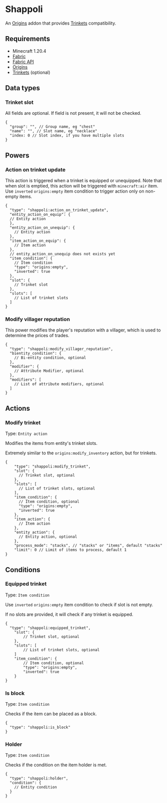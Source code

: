 # Shappoli

An [Origins](https://modrinth.com/mod/origins) addon that provides [Trinkets](https://modrinth.com/mod/trinkets)
compatibility.

## Requirements

- Minecraft 1.20.4
- [Fabric](https://fabricmc.net/)
- [Fabric API](https://modrinth.com/mod/fabric-api)
- [Origins](https://modrinth.com/mod/origins)
- [Trinkets](https://modrinth.com/mod/trinkets) (optional)

## Data types

### Trinket slot

All fields are optional. If field is not present, it will not be checked.

```jsonc
{
  "group": "", // Group name, eg "chest"
  "name": "", // Slot name, eg "necklace"
  "index: 0 // Slot index, if you have multiple slots
}
```

## Powers

### Action on trinket update

This action is triggered when a trinket is equipped or unequipped. Note that when slot is emptied, this action will be
triggered with `minecraft:air` item. Use `inverted` `origins:empty` item condition to trigger action only on non-empty
items.

```jsonc
{
  "type": "shappoli:action_on_trinket_update",
  "entity_action_on_equip": {
  // Entity action
  },
  "entity_action_on_unequip": {
    // Entity action
  },
  "item_action_on_equip": {
    // Item action
  },
  // entity_action_on_unequip does not exists yet
  "item_condition": {
    // Item condition
    "type": "origins:empty",
    "inverted": true
  },
  "slot": {
    // Trinket slot
  },
  "slots": [
    // List of trinket slots
  ]
}
```

### Modify villager reputation

This power modifies the player's reputation with a villager, which is used to determine the prices of trades.

```jsonc
{
  "type": "shappoli:modify_villager_reputation",
  "bientity_condition": {
    // Bi-entity condition, optional
  },
  "modifier": {
    // Attribute Modifier, optional
  },
  "modifiers": [
    // List of attribute modifiers, optional
  ]
}
```

## Actions

### Modify trinket

Type: `Entity action`

Modifies the items from entity's trinket slots.

Extremely similar to the `origins:modify_inventory` action, but for trinkets.

```jsonc
{
    "type": "shappoli:modify_trinket",
    "slot": {
      // Trinket slot, optional
    },
    "slots": [
      // List of trinket slots, optional
    ],
    "item_condition": {
      // Item condition, optional
      "type": "origins:empty",
      "inverted": true
    },
    "item_action": {
      // Item action
    },
    "entity_action": {
      // Entity action, optional
    },
    "process_mode": "stacks", // "stacks" or "items", default "stacks"
    "limit": 0 // Limit of items to process, default 1
}
```

## Conditions

### Equipped trinket

Type: `Item condition`

Use `inverted` `origins:empty` item condition to check if slot is not empty.

If no slots are provided, it will check if any trinket is equipped.

```jsonc
{
  "type": "shappoli:equipped_trinket",
    "slot": {
        // Trinket slot, optional
    },
    "slots": [
        // List of trinket slots, optional
    ]
    "item_condition": {
        // Item condition, optional
        "type": "origins:empty",
        "inverted": true
    }
}
```

### Is block

Type: `Item condition`

Checks if the item can be placed as a block.

```jsonc
{
  "type": "shappoli:is_block"
}
```

### Holder

Type: `Item condition`

Checks if the condition on the item holder is met.

```jsonc
{
  "type": "shappoli:holder",
  "condition": {
    // Entity condition
  }
}
```
